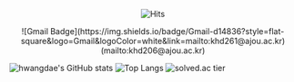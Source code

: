 <div align=center>
  
  ![Hits](https://hits.seeyoufarm.com/api/count/incr/badge.svg?url=https/github.com/)
 </div>
 
 
<div align=center>
![Gmail Badge](https://img.shields.io/badge/Gmail-d14836?style=flat-square&logo=Gmail&logoColor=white&link=mailto:khd261@ajou.ac.kr)(mailto:khd206@ajou.ac.kr)
</div>

![hwangdae's GitHub stats](https://github-readme-stats.vercel.app/api?username=kimhwangdae&show_icons=true&theme=dark)
![Top Langs](https://github-readme-stats.vercel.app/api/top-langs/?username=kimhwangdae&theme=dark&layout=compact)
![solved.ac tier](http://mazassumnida.wtf/api/generate_badge?boj=khd206)
<!---
kimhwangdae/kimhwangdae is a ✨ special ✨ repository because its `README.md` (this file) appears on your GitHub profile.
You can click the Preview link to take a look at your changes.
--->
